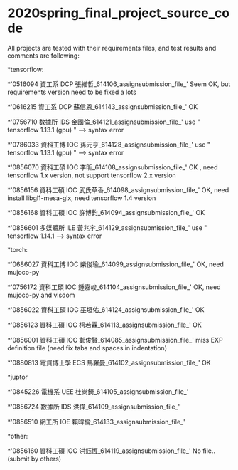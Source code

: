 # 2020spring_final_project_source_code

All projects are tested with their requirements files, and test results and comments are following:

*tensorflow: 

  *'0516094 資工系  DCP 張維哲_614106_assignsubmission_file_'  Seem OK, but requirements version need to be fixed a lots
  
  *'0616215 資工系  DCP 蘇信恩_614143_assignsubmission_file_'  OK
  
  *'0756710 數據所  IDS 金國倫_614121_assignsubmission_file_'  use " tensorflow 1.13.1 (gpu)  "  --> syntax error 
  
  *'0786033 資科工博  IOC 孫元亨_614128_assignsubmission_file_' use " tensorflow 1.13.1 (gpu)  "  --> syntax error 
  
  *'0856070 資科工碩  IOC 李昕_614108_assignsubmission_file_'  OK , need tensorflow 1.x version, not support tensorflow 2.x version
  
  *'0856156 資科工碩  IOC 武氏草香_614098_assignsubmission_file_'  OK, need install libgl1-mesa-glx,  need tensorflow 1.4 version
  
  *'0856168 資科工碩  IOC 許博鈞_614094_assignsubmission_file_'  OK
  
  *'0856601 多媒體所  ILE 黃兆宇_614129_assignsubmission_file_'    use " tensorflow 1.14.1 -->  syntax error    

*torch: 

  *'0686027 資科工博  IOC 柴俊瑜_614099_assignsubmission_file_'  OK, need mujoco-py
  
  *'0756172 資科工碩  IOC 鍾嘉峻_614104_assignsubmission_file_'  OK, need mujoco-py and visdom
  
  *'0856022 資科工碩  IOC 巫垣佑_614124_assignsubmission_file_'  OK
  
  *'0856123 資科工碩  IOC 柯若霖_614113_assignsubmission_file_'  OK
  
  *'0856001 資科工碩  IOC 鄭俊賢_614085_assignsubmission_file_'  miss EXP definition file (need fix tabs and spaces in indentation)
  
  *'0880813 電資博士學  ECS 馬羅曼_614102_assignsubmission_file_'  OK

*juptor

  *'0845226 電機系  UEE 杜尚錡_614105_assignsubmission_file_' 
  
  *'0856724 數據所  IDS 洪偉_614109_assignsubmission_file_'  
  
  *'0856510 網工所  IOE 賴暐倫_614133_assignsubmission_file_' 

*other: 

  *'0856160 資科工碩  IOC 洪鈺恆_614119_assignsubmission_file_' No file.. (submit by others)

